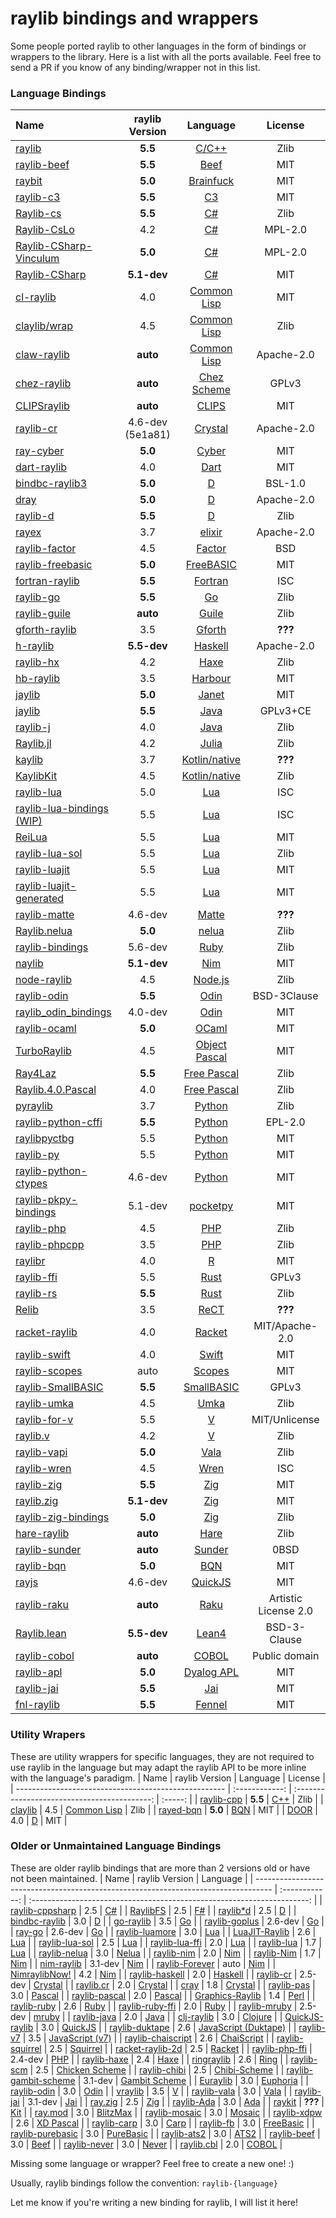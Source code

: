 # raylib bindings and wrappers

Some people ported raylib to other languages in the form of bindings or wrappers to the library. Here is a list with all the ports available. Feel free to send a PR if you know of any binding/wrapper not in this list.

### Language Bindings

| Name                                                                                     | raylib Version   | Language                                                             | License              |
| :--------------------------------------------------------------------------------------- | :--------------: | :------------------------------------------------------------------: | :------------------: |
| [raylib](https://github.com/raysan5/raylib)                                              | **5.5**          | [C/C++](https://en.wikipedia.org/wiki/C_(programming_language))      | Zlib                 |
| [raylib-beef](https://github.com/Starpelly/raylib-beef)                                  | **5.5**          | [Beef](https://www.beeflang.org)                                     | MIT                  |
| [raybit](https://github.com/Alex-Velez/raybit)                                           | **5.0**          | [Brainfuck](https://en.wikipedia.org/wiki/Brainfuck)                 | MIT                  |
| [raylib-c3](https://github.com/c3lang/vendor/tree/main/libraries/raylib55.c3l)           | **5.5**          | [C3](https://c3-lang.org)                                            | MIT                  |
| [Raylib-cs](https://github.com/ChrisDill/Raylib-cs)                                      | **5.5**          | [C#](https://en.wikipedia.org/wiki/C_Sharp_(programming_language))   | Zlib                 |
| [Raylib-CsLo](https://github.com/NotNotTech/Raylib-CsLo)                                 | 4.2              | [C#](https://en.wikipedia.org/wiki/C_Sharp_(programming_language))   | MPL-2.0              |
| [Raylib-CSharp-Vinculum](https://github.com/ZeroElectric/Raylib-CSharp-Vinculum)         | **5.0**          | [C#](https://en.wikipedia.org/wiki/C_Sharp_(programming_language))   | MPL-2.0              |
| [Raylib-CSharp](https://github.com/MrScautHD/Raylib-CSharp)                              | **5.1-dev**      | [C#](https://en.wikipedia.org/wiki/C_Sharp_(programming_language))   | MIT                  |
| [cl-raylib](https://github.com/longlene/cl-raylib)                                       | 4.0              | [Common Lisp](https://common-lisp.net)                               | MIT                  |
| [claylib/wrap](https://github.com/defun-games/claylib)                                   | 4.5              | [Common Lisp](https://common-lisp.net)                               | Zlib                 |
| [claw-raylib](https://github.com/bohonghuang/claw-raylib)                                | **auto**         | [Common Lisp](https://common-lisp.net)                               | Apache-2.0           |
| [chez-raylib](https://github.com/Yunoinsky/chez-raylib)                                  | **auto**         | [Chez Scheme](https://cisco.github.io/ChezScheme)                    | GPLv3                |
| [CLIPSraylib](https://github.com/mrryanjohnston/CLIPSraylib)                             | **auto**         | [CLIPS](https://www.clipsrules.net/)                                 | MIT                  |
| [raylib-cr](https://github.com/sol-vin/raylib-cr)                                        | 4.6-dev (5e1a81) | [Crystal](https://crystal-lang.org)                                  | Apache-2.0           |
| [ray-cyber](https://github.com/fubark/ray-cyber)                                         | **5.0**          | [Cyber](https://cyberscript.dev)                                     | MIT                  |
| [dart-raylib](https://gitlab.com/wolfenrain/dart-raylib)                                 | 4.0              | [Dart](https://dart.dev)                                             | MIT                  |
| [bindbc-raylib3](https://github.com/o3o/bindbc-raylib3)                                  | **5.0**          | [D](https://dlang.org)                                               | BSL-1.0              |
| [dray](https://github.com/redthing1/dray)                                                | **5.0**          | [D](https://dlang.org)                                               | Apache-2.0           |
| [raylib-d](https://github.com/schveiguy/raylib-d)                                        | **5.5**          | [D](https://dlang.org)                                               | Zlib                 |
| [rayex](https://github.com/shiryel/rayex)                                                | 3.7              | [elixir](https://elixir-lang.org)                                    | Apache-2.0           |
| [raylib-factor](https://github.com/factor/factor/blob/master/extra/raylib/raylib.factor) | 4.5              | [Factor](https://factorcode.org)                                     | BSD                  |
| [raylib-freebasic](https://github.com/WIITD/raylib-freebasic)                            | **5.0**          | [FreeBASIC](https://www.freebasic.net)                               | MIT                  |
| [fortran-raylib](https://github.com/interkosmos/fortran-raylib)                          | **5.5**          | [Fortran](https://fortran-lang.org)                                  | ISC                  |
| [raylib-go](https://github.com/gen2brain/raylib-go)                                      | **5.5**          | [Go](https://golang.org)                                             | Zlib                 |
| [raylib-guile](https://github.com/petelliott/raylib-guile)                               | **auto**         | [Guile](https://www.gnu.org/software/guile)                          | Zlib                 |
| [gforth-raylib](https://github.com/ArnautDaniel/gforth-raylib)                           | 3.5              | [Gforth](https://gforth.org)                                         | **???**              |
| [h-raylib](https://github.com/Anut-py/h-raylib)                                          | **5.5-dev**      | [Haskell](https://haskell.org)                                       | Apache-2.0           |
| [raylib-hx](https://github.com/foreignsasquatch/raylib-hx)                               | 4.2              | [Haxe](https://haxe.org)                                             | Zlib                 |
| [hb-raylib](https://github.com/MarcosLeonardoMendezGerencir/hb-raylib)                   | 3.5              | [Harbour](https://harbour.github.io)                                 | MIT                  |
| [jaylib](https://github.com/janet-lang/jaylib)                                           | **5.0**          | [Janet](https://janet-lang.org)                                      | MIT                  |
| [jaylib](https://github.com/electronstudio/jaylib/)                                      | **5.5**          | [Java](https://en.wikipedia.org/wiki/Java_(programming_language))    | GPLv3+CE             |
| [raylib-j](https://github.com/CreedVI/Raylib-J)                                          | 4.0              | [Java](https://en.wikipedia.org/wiki/Java_(programming_language))    | Zlib                 |
| [Raylib.jl](https://github.com/chengchingwen/Raylib.jl)                                  | 4.2              | [Julia](https://julialang.org)                                       | Zlib                 |
| [kaylib](https://github.com/electronstudio/kaylib)                                       | 3.7              | [Kotlin/native](https://kotlinlang.org)                              | **???**              |
| [KaylibKit](https://codeberg.org/Kenta/KaylibKit)                                        | 4.5              | [Kotlin/native](https://kotlinlang.org)                              | Zlib                 |
| [raylib-lua](https://github.com/TSnake41/raylib-lua)                                     | 5.0              | [Lua](http://www.lua.org)                                            | ISC                  |
| [raylib-lua-bindings (WIP)](https://github.com/legendaryredfox/raylib-lua-bindings)      | 5.5              | [Lua](http://www.lua.org)                                            | ISC                  |
| [ReiLua](https://github.com/nullstare/ReiLua)                                            | 5.5              | [Lua](http://www.lua.org)                                            | MIT                  |
| [raylib-lua-sol](https://github.com/RobLoach/raylib-lua-sol)                             | 5.5              | [Lua](http://www.lua.org)                                            | Zlib                 |
| [raylib-luajit](https://github.com/homma/raylib-luajit)                                  | 5.5              | [Lua](http://www.lua.org)                                            | MIT                  |
| [raylib-luajit-generated](https://github.com/james2doyle/raylib-luajit-generated)        | 5.5              | [Lua](http://www.lua.org)                                            | MIT                  |
| [raylib-matte](https://github.com/jcorks/raylib-matte)                                   | 4.6-dev          | [Matte](https://github.com/jcorks/matte)                             |  **???**             |
| [Raylib.nelua](https://github.com/AuzFox/Raylib.nelua)                                   | **5.0**          | [nelua](https://nelua.io)                                            | Zlib                 |
| [raylib-bindings](https://github.com/vaiorabbit/raylib-bindings)                         | 5.6-dev              | [Ruby](https://www.ruby-lang.org/en)                                 | Zlib                 |
| [naylib](https://github.com/planetis-m/naylib)                                           | **5.1-dev**      | [Nim](https://nim-lang.org)                                          | MIT                  |
| [node-raylib](https://github.com/RobLoach/node-raylib)                                   | 4.5              | [Node.js](https://nodejs.org/en)                                     | Zlib                 |
| [raylib-odin](https://github.com/odin-lang/Odin/tree/master/vendor/raylib)               | **5.5**          | [Odin](https://odin-lang.org)                                        | BSD-3Clause          |
| [raylib_odin_bindings](https://github.com/Deathbat2190/raylib_odin_bindings)             | 4.0-dev          | [Odin](https://odin-lang.org)                                        | MIT                  |
| [raylib-ocaml](https://github.com/tjammer/raylib-ocaml)                                  | **5.0**          | [OCaml](https://ocaml.org)                                           | MIT                  |
| [TurboRaylib](https://github.com/turborium/TurboRaylib)                                  | 4.5              | [Object Pascal](https://en.wikipedia.org/wiki/Object_Pascal)         | MIT                  |
| [Ray4Laz](https://github.com/GuvaCode/Ray4Laz)                                           | **5.5**          | [Free Pascal](https://en.wikipedia.org/wiki/Free_Pascal)             | Zlib                 |
| [Raylib.4.0.Pascal](https://github.com/sysrpl/Raylib.4.0.Pascal)                         | 4.0              | [Free Pascal](https://en.wikipedia.org/wiki/Free_Pascal)             | Zlib                 |
| [pyraylib](https://github.com/Ho011/pyraylib)                                            | 3.7              | [Python](https://www.python.org)                                     | Zlib                 |
| [raylib-python-cffi](https://github.com/electronstudio/raylib-python-cffi)               | **5.5**              | [Python](https://www.python.org)                                     | EPL-2.0              |
| [raylibpyctbg](https://github.com/overdev/raylibpyctbg)                                  | 5.5              | [Python](https://www.python.org)                                     | MIT                  |
| [raylib-py](https://github.com/overdev/raylib-py)                                        | 5.5              | [Python](https://www.python.org)                                     | MIT                  |
| [raylib-python-ctypes](https://github.com/sDos280/raylib-python-ctypes)                  | 4.6-dev          | [Python](https://www.python.org)                                     | MIT                  |
| [raylib-pkpy-bindings](https://github.com/blueloveTH/pkpy-bindings)                      | 5.1-dev          | [pocketpy](https://pocketpy.dev)                                     | MIT                  |
| [raylib-php](https://github.com/joseph-montanez/raylib-php)                              | 4.5              | [PHP](https://en.wikipedia.org/wiki/PHP)                             | Zlib                 |
| [raylib-phpcpp](https://github.com/oraoto/raylib-phpcpp)                                 | 3.5              | [PHP](https://en.wikipedia.org/wiki/PHP)                             | Zlib                 |
| [raylibr](https://github.com/jeroenjanssens/raylibr)                                     | 4.0              | [R](https://www.r-project.org)                                       | MIT                  |
| [raylib-ffi](https://github.com/ewpratten/raylib-ffi)                                    | 5.5              | [Rust](https://www.rust-lang.org)                                    | GPLv3                |
| [raylib-rs](https://github.com/raylib-rs/raylib-rs)                                      | **5.5**          | [Rust](https://www.rust-lang.org)                                    | Zlib                 |
| [Relib](https://github.com/RedCubeDev-ByteSpace/Relib)                                   | 3.5              | [ReCT](https://github.com/RedCubeDev-ByteSpace/ReCT)                 | **???**              |
| [racket-raylib](https://github.com/eutro/racket-raylib)                                  | 4.0              | [Racket](https://racket-lang.org)                                    | MIT/Apache-2.0       |
| [raylib-swift](https://github.com/STREGAsGate/Raylib)                                    | 4.0              | [Swift](https://swift.org)                                           | MIT                  |
| [raylib-scopes](https://github.com/salotz/raylib-scopes)                                 | auto             | [Scopes](http://scopes.rocks)                                        | MIT                  |
| [raylib-SmallBASIC](https://github.com/smallbasic/smallbasic.plugins/tree/master/raylib) | **5.5**          | [SmallBASIC](https://github.com/smallbasic/SmallBASIC)               | GPLv3                |
| [raylib-umka](https://github.com/robloach/raylib-umka)                                   | 4.5              | [Umka](https://github.com/vtereshkov/umka-lang)                      | Zlib                 |
| [raylib-for-v](https://github.com/EmmaTheMartian/raylib-for-v)                           | 5.5              | [V](https://vlang.io)                                                | MIT/Unlicense        |
| [raylib.v](https://github.com/irishgreencitrus/raylib.v)                                 | 4.2              | [V](https://vlang.io)                                                | Zlib                 |
| [raylib-vapi](https://github.com/lxmcf/raylib-vapi)                                      | **5.0**          | [Vala](https://vala.dev)                                             | Zlib                 |
| [raylib-wren](https://github.com/TSnake41/raylib-wren)                                   | 4.5              | [Wren](http://wren.io)                                               | ISC                  |
| [raylib-zig](https://github.com/Not-Nik/raylib-zig)                                      | **5.5**          | [Zig](https://ziglang.org)                                           | MIT                  |
| [raylib.zig](https://github.com/ryupold/raylib.zig)                                      | **5.1-dev**      | [Zig](https://ziglang.org)                                           | MIT                  |
| [raylib-zig-bindings](https://github.com/L-Briand/raylib-zig-bindings)                   | **5.0**          | [Zig](https://ziglang.org)                                           | Zlib                 |
| [hare-raylib](https://git.sr.ht/~evantj/hare-raylib)                                     | **auto**         | [Hare](https://harelang.org)                                         | Zlib                 |
| [raylib-sunder](https://github.com/ashn-dot-dev/raylib-sunder)                           | **auto**         | [Sunder](https://github.com/ashn-dot-dev/sunder)                     | 0BSD                 |
| [raylib-bqn](https://github.com/Brian-ED/raylib-bqn)                                     | **5.0**          | [BQN](https://mlochbaum.github.io/BQN)                               | MIT                  |
| [rayjs](https://github.com/mode777/rayjs)                                                | 4.6-dev          | [QuickJS](https://bellard.org/quickjs)                               | MIT                  |
| [raylib-raku](https://github.com/vushu/raylib-raku)                                      | **auto**         | [Raku](https://www.raku.org)                                         | Artistic License 2.0 |
| [Raylib.lean](https://github.com/KislyjKisel/Raylib.lean)                                | **5.5-dev**      | [Lean4](https://lean-lang.org)                                       | BSD-3-Clause         |
| [raylib-cobol](https://codeberg.org/glowiak/raylib-cobol)                                | **auto**         | [COBOL](https://gnucobol.sourceforge.io)                             | Public domain        |
| [raylib-apl](https://github.com/Brian-ED/raylib-apl)                                     | **5.0**          | [Dyalog APL](https://www.dyalog.com/)                                | MIT                  |
| [raylib-jai](https://github.com/ahmedqarmout2/raylib-jai)                                | **5.5**          | [Jai](https://github.com/BSVino/JaiPrimer/blob/master/JaiPrimer.md)  | MIT                  |
| [fnl-raylib](https://github.com/0riginaln0/fnl-raylib)                                   | **5.5**          | [Fennel](https://fennel-lang.org/)                                   | MIT                  |

### Utility Wrapers

These are utility wrappers for specific languages, they are not required to use raylib in the language but may adapt the raylib API to be more inline with the language's paradigm.
| Name                                                 | raylib Version | Language                                     | License |
| ---------------------------------------------------- | :------------: | :------------------------------------------: | :-----: |
| [raylib-cpp](https://github.com/robloach/raylib-cpp) | **5.5**        | [C++](https://en.wikipedia.org/wiki/C%2B%2B) | Zlib    |
| [claylib](https://github.com/defun-games/claylib)    | 4.5            | [Common Lisp](https://common-lisp.net)       | Zlib    |
| [rayed-bqn](https://github.com/Brian-ED/rayed-bqn)   | **5.0**        | [BQN](https://mlochbaum.github.io/BQN)       | MIT     |
| [DOOR](https://github.com/RealDoigt/DOOR)            | 4.0            | [D](https://dlang.org)                       | MIT     |

### Older or Unmaintained Language Bindings

These are older raylib bindings that are more than 2 versions old or have not been maintained.
| Name                                                                               | raylib Version | Language                                                                |
| ---------------------------------------------------------------------------------- | :------------: | :---------------------------------------------------------------------: |
| [raylib-cppsharp](https://github.com/phxvyper/raylib-cppsharp)                     | 2.5            | [C#](https://en.wikipedia.org/wiki/C_Sharp_(programming_language))    |
| [RaylibFS](https://github.com/dallinbeutler/RaylibFS)                              | 2.5            | [F#](https://fsharp.org)                                                |
| [raylib\*d](https://github.com/Sepheus/raylib_d)                                   | 2.5            | [D](https://dlang.org)                                                  |
| [bindbc-raylib](https://github.com/o3o/bindbc-raylib)                              | 3.0            | [D](https://dlang.org)                                                  |
| [go-raylib](https://github.com/chunqian/go-raylib)                                 | 3.5            | [Go](https://golang.org)                                                |
| [raylib-goplus](https://github.com/Lachee/raylib-goplus)                           | 2.6-dev        | [Go](https://golang.org)                                                |
| [ray-go](https://github.com/hecate-tech/ray-go)                                    | 2.6-dev        | [Go](https://golang.org)                                                |
| [raylib-luamore](https://github.com/HDPLocust/raylib-luamore)                      | 3.0            | [Lua](http://www.lua.org)                                               |
| [LuaJIT-Raylib](https://github.com/Bambofy/LuaJIT-Raylib)                          | 2.6            | [Lua](http://www.lua.org)                                               |
| [raylib-lua-sol](https://github.com/RobLoach/raylib-lua-sol)                       | 2.5            | [Lua](http://www.lua.org)                                               |
| [raylib-lua-ffi](https://github.com/raysan5/raylib/issues/693)                     | 2.0            | [Lua](http://www.lua.org)                                               |
| [raylib-lua](https://github.com/raysan5/raylib-lua)                                | 1.7            | [Lua](http://www.lua.org)                                               |
| [raylib-nelua](https://github.com/Andre-LA/raylib-nelua)                           | 3.0            | [Nelua](https://nelua.io)                                               |
| [raylib-nim](https://github.com/Skrylar/raylib-nim)                                | 2.0            | [Nim](https://nim-lang.org)                                             |
| [raylib-Nim](https://gitlab.com/define-private-public/raylib-Nim)                  | 1.7            | [Nim](https://nim-lang.org)                                             |
| [nim-raylib](https://github.com/tomc1998/nim-raylib)                               | 3.1-dev        | [Nim](https://nim-lang.org)                                             |
| [raylib-Forever](https://github.com/Guevara-chan/Raylib-Forever)                   | auto           | [Nim](https://nim-lang.org)                                             |
| [NimraylibNow!](https://github.com/greenfork/nimraylib_now)                        | 4.2            | [Nim](https://nim-lang.org)                                            |
| [raylib-haskell](https://github.com/DevJac/raylib-haskell)                         | 2.0            | [Haskell](https://www.haskell.org)                                      |
| [raylib-cr](https://github.com/AregevDev/raylib-cr)                                | 2.5-dev        | [Crystal](https://crystal-lang.org)                                     |
| [raylib.cr](https://github.com/sam0x17/raylib.cr)                                  | 2.0            | [Crystal](https://crystal-lang.org)                                     |
| [cray](https://gitlab.com/Zatherz/cray)                                            | 1.8            | [Crystal](https://crystal-lang.org)                                     |
| [raylib-pas](https://github.com/tazdij/raylib-pas)                                 | 3.0            | [Pascal](https://en.wikipedia.org/wiki/Pascal*(programming*language)) |
| [raylib-pascal](https://github.com/drezgames/raylib-pascal)                        | 2.0            | [Pascal](https://en.wikipedia.org/wiki/Pascal*(programming*language)) |
| [Graphics-Raylib](https://github.com/athreef/Graphics-Raylib)                      | 1.4            | [Perl](https://www.perl.org)                                            |
| [raylib-ruby](https://github.com/a0/raylib-ruby)                                   | 2.6            | [Ruby](https://www.ruby-lang.org/en)                                    |
| [raylib-ruby-ffi](https://github.com/D3nX/raylib-ruby-ffi)                         | 2.0            | [Ruby](https://www.ruby-lang.org/en)                                    |
| [raylib-mruby](https://github.com/lihaochen910/raylib-mruby)                       | 2.5-dev        | [mruby](https://github.com/mruby/mruby)                                 |
| [raylib-java](https://github.com/XoanaIO/raylib-java)                              | 2.0            | [Java](https://en.wikipedia.org/wiki/Java*(programming_language))     |
| [clj-raylib](https://github.com/lsevero/clj-raylib)                                | 3.0            | [Clojure](https://clojure.org)                                          |
| [QuickJS-raylib](https://github.com/sntg-p/QuickJS-raylib)                         | 3.0            | [QuickJS](https://bellard.org/quickjs)                                  |
| [raylib-duktape](https://github.com/RobLoach/raylib-duktape)                       | 2.6            | [JavaScript (Duktape)](https://en.wikipedia.org/wiki/JavaScript)        |
| [raylib-v7](https://github.com/Rabios/raylib-v7)                                   | 3.5            | [JavaScript (v7)](https://en.wikipedia.org/wiki/JavaScript)             |
| [raylib-chaiscript](https://github.com/RobLoach/raylib-chaiscript)                 | 2.6            | [ChaiScript](http://chaiscript.com)                                     |
| [raylib-squirrel](https://github.com/RobLoach/raylib-squirrel)                     | 2.5            | [Squirrel](http://www.squirrel-lang.org)                                |
| [racket-raylib-2d](https://github.com/arvyy/racket-raylib-2d)                      | 2.5            | [Racket](https://racket-lang.org)                                       |
| [raylib-php-ffi](https://github.com/oraoto/raylib-php-ffi)                         | 2.4-dev        | [PHP](https://en.wikipedia.org/wiki/PHP)                                |
| [raylib-haxe](https://github.com/ibilon/raylib-haxe)                               | 2.4            | [Haxe](https://haxe.org)                                                |
| [ringraylib](https://github.com/ringpackages/ringraylib)                           | 2.6            | [Ring](http://ring-lang.sourceforge.net)                                |
| [raylib-scm](https://github.com/yashrk/raylib-scm)                                 | 2.5            | [Chicken Scheme](https://www.call-cc.org)                               |
| [raylib-chibi](https://github.com/VincentToups/raylib-chibi)                       | 2.5            | [Chibi-Scheme](https://github.com/ashinn/chibi-scheme)                  |
| [raylib-gambit-scheme](https://github.com/georgjz/raylib-gambit-scheme)            | 3.1-dev        | [Gambit Scheme](https://github.com/gambit/gambit)                       |
| [Euraylib](https://github.com/gAndy50/Euraylib)                                    | 3.0            | [Euphoria](https://openeuphoria.org)                                    |
| [raylib-odin](https://github.com/kevinw/raylib-odin)                               | 3.0            | [Odin](https://odin-lang.org)                                           |
| [vraylib](https://github.com/waotzi/vraylib)                                       | 3.5            | [V](https://vlang.io)                                                   |
| [raylib-vala](https://code.guddler.uk/mart/raylibVapi)                             | 3.0            | [Vala](https://wiki.gnome.org/Projects/Vala)                            |
| [raylib-jai](https://github.com/kujukuju/raylib-jai)                               | 3.1-dev        | [Jai](https://github.com/BSVino/JaiPrimer/blob/master/JaiPrimer.md)     |
| [ray.zig](https://github.com/BitPuffin/zig-raylib-experiments)                     | 2.5            | [Zig](https://ziglang.org)                                              |
| [raylib-Ada](https://github.com/mimo/raylib-Ada)                                   | 3.0            | [Ada](https://www.adacore.com/about-ada)                                |
| [raykit](https://github.com/Gamerfiend/raykit)                                     | **???**        | [Kit](https://www.kitlang.org)                                          |
| [ray.mod](https://github.com/bmx-ng/ray.mod)                                       | 3.0            | [BlitzMax](https://blitzmax.org)                                        |
| [raylib-mosaic](https://github.com/pluckyporcupine/raylib-mosaic)                  | 3.0            | [Mosaic](https://github.com/sal55/langs/tree/master/Mosaic)             |
| [raylib-xdpw](https://github.com/vtereshkov/raylib-xdpw)                           | 2.6            | [XD Pascal](https://github.com/vtereshkov/xdpw)                         |
| [raylib-carp](https://github.com/sacredbirdman/raylib-carp)                        | 3.0            | [Carp](https://github.com/carp-lang/Carp)                               |
| [raylib-fb](https://github.com/IchMagBier/raylib-fb)                               | 3.0            | [FreeBasic](https://www.freebasic.net)                                  |
| [raylib-purebasic](https://github.com/D-a-n-i-l-o/raylib-purebasic)                | 3.0            | [PureBasic](https://www.purebasic.com)                                  |
| [raylib-ats2](https://github.com/mephistopheles-8/raylib-ats2)                     | 3.0            | [ATS2](http://www.ats-lang.org)                                         |
| [raylib-beef](https://github.com/M0n7y5/raylib-beef)                               | 3.0            | [Beef](https://www.beeflang.org)                                        |
| [raylib-never](https://github.com/never-lang/raylib-never)                         | 3.0            | [Never](https://github.com/never-lang/never)                            |
| [raylib.cbl](https://github.com/Martinfx/Cobol/tree/master/OpenCobol/Games/raylib) | 2.0            | [COBOL](https://en.wikipedia.org/wiki/COBOL)                            |

Missing some language or wrapper? Feel free to create a new one! :)

Usually, raylib bindings follow the convention: `raylib-{language}`

Let me know if you're writing a new binding for raylib, I will list it here!
